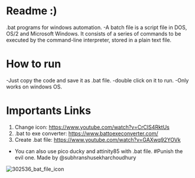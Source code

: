 # Readme :)
.bat programs for windows automation.
-A batch file is a script file in DOS, OS/2 and Microsoft Windows. It consists of a series of commands to be executed by the command-line interpreter, stored in a plain text file.
# How to run
-Just copy the code  and save it as .bat file. 
-double click on it to run.
-Only works on windows OS.
# Importants Links
1. Change icon: https://www.youtube.com/watch?v=CrCIS4RktUs
2. .bat to exe converter: https://www.battoexeconverter.com/
3. Create .bat file: https://www.youtube.com/watch?v=GAXwq92YOVk
- You can also use pico ducky and attinity85 with .bat file.
#Punish the evil one.
Made by @subhranshusekharchoudhury

![302536_bat_file_icon](https://user-images.githubusercontent.com/63858190/148227957-b59c3381-6e78-46f4-a431-853948ccad80.png)

